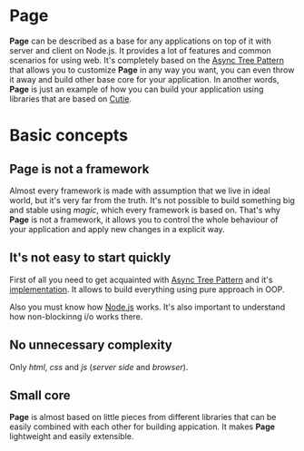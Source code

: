 # Page

**Page** can be described as a base for any applications on top of it with server and client on Node.js. It provides a lot of features and common scenarios for using web. It's completely based on the [Async Tree Pattern](https://github.com/Guseyn/async-tree-patern/blob/master/Async_Tree_Patern.pdf) that allows you to customize **Page** in any way you want, you can even throw it away and build other base core for your application. In another words, **Page** is just an example of how you can build your application using libraries that are based on [Cutie](https://github.com/Guseyn/cutie).

# Basic concepts

## Page is not a framework

Almost every framework is made with assumption that we live in ideal world, but it's very far from the truth. It's not possible to build something big and stable using *magic*, which every framework is based on. That's why **Page** is not a framework, it allows you to control the whole behaviour of your application and apply new changes in a explicit way.

## It's not easy to start quickly

First of all you need to get acquainted with [Async Tree Pattern](https://github.com/Guseyn/async-tree-patern/blob/master/Async_Tree_Patern.pdf) and it's [implementation](https://github.com/Guseyn/cutie). It allows to build everything using pure approach in OOP. 

Also you must know how [Node.js](https://nodejs.org/en/docs/) works. It's also important to understand how non-blockinng i/o works there.

## No unnecessary complexity

Only *html*, *css* and *js* (*server side* and *browser*).

## Small core

**Page** is almost based on little pieces from different libraries that can be easily combined with each other for building appication. It makes **Page** lightweight and easily extensible. 
